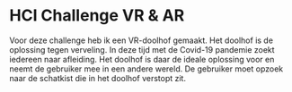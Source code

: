 # HCI Challenge VR & AR

Voor deze challenge heb ik een VR-doolhof gemaakt. Het doolhof is de oplossing tegen verveling. In deze tijd met de Covid-19 pandemie zoekt iedereen naar afleiding. Het doolhof is daar de ideale oplossing voor en neemt de gebruiker mee in een andere wereld. De gebruiker moet opzoek naar de schatkist die in het doolhof verstopt zit.

